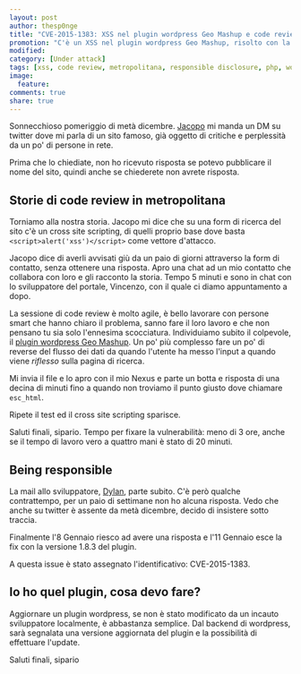 ```yaml
---
layout: post
author: thesp0nge
title: "CVE-2015-1383: XSS nel plugin wordpress Geo Mashup e code review metropolitane"
promotion: "C'è un XSS nel plugin wordpress Geo Mashup, risolto con la versione 1.8.3 (CVE-2015-1383)"
modified: 
category: [Under attack]
tags: [xss, code review, metropolitana, responsible disclosure, php, wordpress, cve-2015-1383]
image:
  feature:
comments: true
share: true
---
```


Sonnecchioso pomeriggio di metà dicembre.
[Jacopo](https://twitter.com/Jaconotar) mi manda un DM su twitter dove mi parla
di un sito famoso, già oggetto di critiche e perplessità da un po' di persone
in rete.

Prima che lo chiediate, non ho ricevuto risposta se potevo pubblicare il nome
del sito, quindi anche se chiederete non avrete risposta.

## Storie di code review in metropolitana

Torniamo alla nostra storia. Jacopo mi dice che su una form di ricerca del sito
c'è un cross site scripting, di quelli proprio base dove basta
```<script>alert('xss')</script>``` come vettore d'attacco.

Jacopo dice di averli avvisati giù da un paio di giorni attraverso la form di
contatto, senza ottenere una risposta. Apro una chat ad un mio contatto che
collabora con loro e gli racconto la storia. Tempo 5 minuti e sono in chat con
lo sviluppatore del portale, Vincenzo, con il quale ci diamo appuntamento a dopo.

La sessione di code review è molto agile, è bello lavorare con persone smart
che hanno chiaro il problema, sanno fare il loro lavoro e che non pensano tu
sia solo l'ennesima scocciatura. Individuiamo subito il colpevole, il [plugin
wordpress Geo Mashup](https://wordpress.org/plugins/geo-mashup/). Un po' più
complesso fare un po' di reverse del flusso dei dati da quando l'utente ha
messo l'input a quando viene _riflesso_ sulla pagina di ricerca.

Mi invia il file e lo apro con il mio Nexus e parte un botta e risposta di una
decina di minuti fino a quando non troviamo il punto giusto dove chiamare
```esc_html```.

Ripete il test ed il cross site scripting sparisce.

Saluti finali, sipario.
Tempo per fixare la vulnerabilità: meno di 3 ore, anche se il tempo di lavoro
vero a quattro mani è stato di 20 minuti.

## Being responsible

La mail allo sviluppatore, [Dylan](http://cyberhobo.net/), parte subito. C'è
però qualche contrattempo, per un paio di settimane non ho alcuna risposta.
Vedo che anche su twitter è assente da metà dicembre, decido di insistere sotto
traccia.

Finalmente l'8 Gennaio riesco ad avere una risposta e l'11 Gennaio esce la fix
con la versione 1.8.3 del plugin.

A questa issue è stato assegnato l'identificativo: CVE-2015-1383.

## Io ho quel plugin, cosa devo fare?

Aggiornare un plugin wordpress, se non è stato modificato da un incauto
sviluppatore localmente, è abbastanza semplice. Dal backend di wordpress, sarà
segnalata una versione aggiornata del plugin e la possibilità di effettuare
l'update.

Saluti finali, sipario
